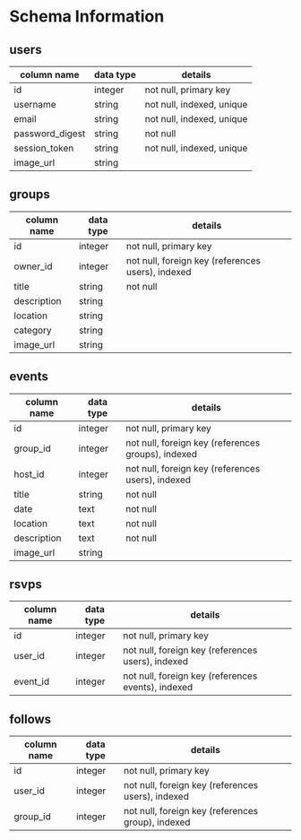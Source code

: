 # Schema Information

## users
column name     | data type | details
----------------|-----------|-----------------------
id              | integer   | not null, primary key
username        | string    | not null, indexed, unique
email           | string    | not null, indexed, unique
password_digest | string    | not null
session_token   | string    | not null, indexed, unique
image_url       | string    |

## groups
column name | data type | details
------------|-----------|-----------------------
id          | integer   | not null, primary key
owner_id    | integer   | not null, foreign key (references users), indexed
title       | string    | not null
description | string    |
location    | string    |
category    | string    |
image_url   | string    |

## events
column name | data type | details
------------|-----------|-----------------------
id          | integer   | not null, primary key
group_id    | integer   | not null, foreign key (references groups), indexed
host_id     | integer   | not null, foreign key (references users), indexed
title       | string    | not null
date        | text      | not null
location    | text      | not null
description | text      | not null
image_url   | string    |

## rsvps
column name | data type | details
------------|-----------|-----------------------
id          | integer   | not null, primary key
user_id     | integer   | not null, foreign key (references users), indexed
event_id    | integer   | not null, foreign key (references events), indexed

## follows
column name | data type | details
------------|-----------|-----------------------
id          | integer   | not null, primary key
user_id     | integer   | not null, foreign key (references users), indexed
group_id    | integer   | not null, foreign key (references group), indexed

